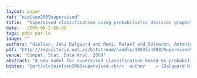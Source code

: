 ```yaml
---
layout: paper
ref: "nielsen2009supervised"
title:  "Supervised classification using probabilistic decision graphs"
date:   2009-08-2 00:00
tags: pdgs par-le
image: ""
authors: "Nielsen, Jens Dalgaard and Rumi, Rafael and Salmeron, Antonio"
pdf: "http://repositorio.ual.es/bitstream/handle/10835/4888/Supervised%20Classification%20using%20probabilistic%20decision%20graphs.pdf?sequence=1"
venue: "Comput. Stat. Data Anal. 2009"
abstract: "A new model for supervised classification based on probabilistic decision graphs is introduced. A probabilistic decision graph (PDG) is a graphical model that efficiently captures certain context specific independencies that are not easily represented by other graphical models traditionally used for classification, such as the Naïve Bayes (NB) or Classification Trees (CT). This means that the PDG model can capture some distributions using fewer parameters than classical models. Two approaches for constructing a PDG for classification are proposed. The first is to directly construct the model from a dataset of labelled data, while the second is to transform a previously obtained Bayesian classifier into a PDG model that can then be refined. These two approaches are compared with a wide range of classical approaches to the supervised classification problem on a number of both real world databases and artificially generated data."
bibtex: "@article{nielsen2009supervised,<br/>  author    = {Dalgaard Nielsen, Jens and Rum{'{i}}, Rafael and Salmer{'{o}}n, Antonio},<br/>  title     = {Supervised classification using probabilistic decision graphs},<br/>  journal   = {Comput. Stat. Data Anal.},<br/>  volume    = {53},<br/>  number    = {4},<br/>  pages     = {1299--1311},<br/>  year      = {2009}<br/>}"
---
```

